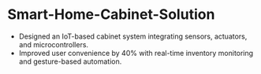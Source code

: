# Smart-Home-Cabinet-Solution
- Designed an IoT-based cabinet system integrating sensors, actuators, and microcontrollers.
- Improved user convenience by 40% with real-time inventory monitoring and gesture-based automation.
